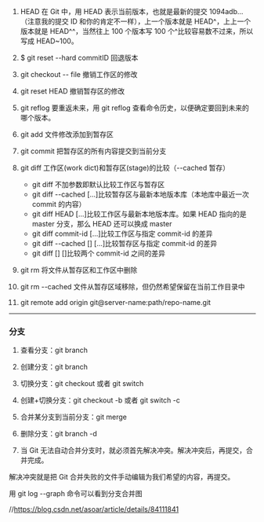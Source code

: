 1. HEAD
   在 Git 中，用 HEAD 表示当前版本，也就是最新的提交 1094adb...（注意我的提交 ID 和你的肯定不一样），上一个版本就是 HEAD^，上上一个版本就是 HEAD^^，当然往上 100 个版本写 100 个^比较容易数不过来，所以写成 HEAD~100。

2. $ git reset --hard commitID
   回退版本
3. git checkout -- file
   撤销工作区的修改

4. git reset HEAD <file>
   撤销暂存区的修改

5. git reflog
   要重返未来，用 git reflog 查看命令历史，以便确定要回到未来的哪个版本。
6. git add
   文件修改添加到暂存区
7. git commit
   把暂存区的所有内容提交到当前分支
8. git diff
   工作区(work dict)和暂存区(stage)的比较（--cached 暂存）
   - git diff 不加参数即默认比较工作区与暂存区
   - git diff --cached [<path>...]比较暂存区与最新本地版本库（本地库中最近一次 commit 的内容）
   - git diff HEAD [<path>...]比较工作区与最新本地版本库。如果 HEAD 指向的是 master 分支，那么 HEAD 还可以换成 master
   - git diff commit-id [<path>...]比较工作区与指定 commit-id 的差异
   - git diff --cached [<commit-id>] [<path>...]比较暂存区与指定 commit-id 的差异
   - git diff [<commit-id>] [<commit-id>]比较两个 commit-id 之间的差异
9. git rm <file>
   将文件从暂存区和工作区中删除
10. git rm --cached <file>
    文件从暂存区域移除，但仍然希望保留在当前工作目录中

11. git remote add origin git@server-name:path/repo-name.git

---

### 分支

1. 查看分支：git branch

2. 创建分支：git branch <name>

3. 切换分支：git checkout <name>或者 git switch <name>

4. 创建+切换分支：git checkout -b <name>或者 git switch -c <name>

5. 合并某分支到当前分支：git merge <name>

6. 删除分支：git branch -d <name>

7. 当 Git 无法自动合并分支时，就必须首先解决冲突。解决冲突后，再提交，合并完成。

解决冲突就是把 Git 合并失败的文件手动编辑为我们希望的内容，再提交。

用 git log --graph 命令可以看到分支合并图

//https://blog.csdn.net/asoar/article/details/84111841
